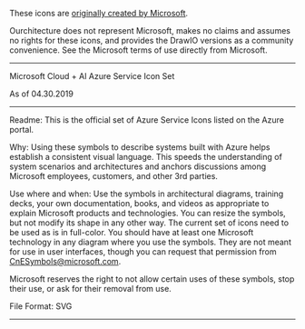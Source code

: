 These icons are [originally created by Microsoft](https://www.microsoft.com/en-us/download/details.aspx?id=41937).

Ourchitecture does not represent Microsoft, makes no claims and assumes no rights for these icons, and provides the DrawIO versions as a community convenience. See the Microsoft terms of use directly from Microsoft.

-----

Microsoft Cloud + AI Azure Service Icon Set

As of 04.30.2019

-----

Readme:
This is the official set of Azure Service Icons listed on the Azure portal.

Why:
Using these symbols to describe systems built with Azure helps establish a consistent visual language. This speeds the understanding of system scenarios and architectures and anchors discussions among Microsoft employees, customers, and other 3rd parties. 

Use where and when:
Use the symbols in architectural diagrams, training decks, your own documentation, books, and videos as appropriate to explain Microsoft products and technologies. You can resize the symbols, but not modify its shape in any other way. The current set of icons need to be used as is in full-color. You should have at least one Microsoft technology in any diagram where you use the symbols. They are not meant for use in user interfaces, though you can request that permission from CnESymbols@microsoft.com.

Microsoft reserves the right to not allow certain uses of these symbols, stop their use, or ask for their removal from use. 

File Format:
SVG

-----



